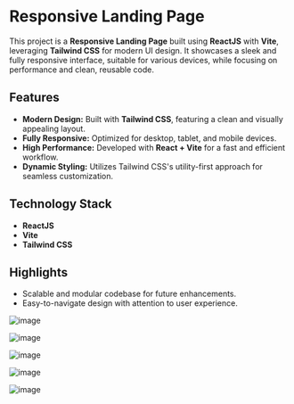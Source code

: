 # Responsive Landing Page

This project is a **Responsive Landing Page** built using **ReactJS** with **Vite**, leveraging **Tailwind CSS** for modern UI design.
It showcases a sleek and fully responsive interface, suitable for various devices, while focusing on performance and clean, reusable code.

## Features
- **Modern Design:** Built with **Tailwind CSS**, featuring a clean and visually appealing layout.
- **Fully Responsive:** Optimized for desktop, tablet, and mobile devices.
- **High Performance:** Developed with **React + Vite** for a fast and efficient workflow.
- **Dynamic Styling:** Utilizes Tailwind CSS's utility-first approach for seamless customization.

## Technology Stack
- **ReactJS**
- **Vite**
- **Tailwind CSS**

## Highlights
- Scalable and modular codebase for future enhancements.
- Easy-to-navigate design with attention to user experience.

![image](https://github.com/user-attachments/assets/f21c015d-30ad-4f4a-aec1-aadabbbd0d55)


![image](https://github.com/user-attachments/assets/003cf113-0dc7-44b2-a7e2-f415ba759c07)


![image](https://github.com/user-attachments/assets/7fd5c073-7817-4979-bbcb-08933c1fed35)


![image](https://github.com/user-attachments/assets/7e2b9726-2945-4cc2-9d05-f5c29c9db272)


![image](https://github.com/user-attachments/assets/54e34d74-427a-4c8a-8ed8-61093041cc2f)

